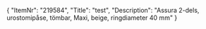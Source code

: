 {
  "ItemNr": "219584",
  "Title": "test",
  "Description": "Assura 2-dels, urostomipåse, tömbar, Maxi, beige, ringdiameter 40 mm"
}